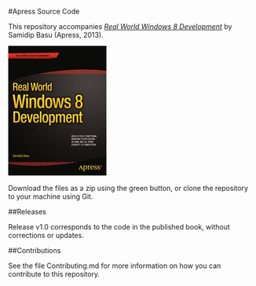 #Apress Source Code

This repository accompanies [*Real World Windows 8 Development*](http://www.apress.com/9781430250258) by Samidip Basu (Apress, 2013).

![Cover image](9781430250258.jpg)

Download the files as a zip using the green button, or clone the repository to your machine using Git.

##Releases

Release v1.0 corresponds to the code in the published book, without corrections or updates.

##Contributions

See the file Contributing.md for more information on how you can contribute to this repository.
